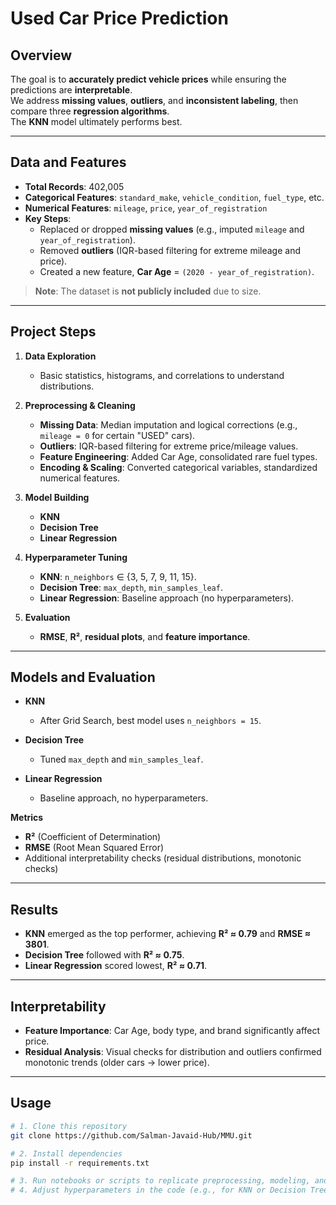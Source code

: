 # Used Car Price Prediction

## Overview
The goal is to **accurately predict vehicle prices** while ensuring the predictions are **interpretable**.  
We address **missing values**, **outliers**, and **inconsistent labeling**, then compare three **regression algorithms**.  
The **KNN** model ultimately performs best.

---

## Data and Features
- **Total Records**: 402,005  
- **Categorical Features**: `standard_make`, `vehicle_condition`, `fuel_type`, etc.  
- **Numerical Features**: `mileage`, `price`, `year_of_registration`  
- **Key Steps**:  
  - Replaced or dropped **missing values** (e.g., imputed `mileage` and `year_of_registration`).  
  - Removed **outliers** (IQR-based filtering for extreme mileage and price).  
  - Created a new feature, **Car Age** = `(2020 - year_of_registration)`.

> **Note**: The dataset is **not publicly included** due to size.

---

## Project Steps

1. **Data Exploration**  
   - Basic statistics, histograms, and correlations to understand distributions.

2. **Preprocessing & Cleaning**  
   - **Missing Data**: Median imputation and logical corrections (e.g., `mileage = 0` for certain "USED" cars).  
   - **Outliers**: IQR-based filtering for extreme price/mileage values.  
   - **Feature Engineering**: Added Car Age, consolidated rare fuel types.  
   - **Encoding & Scaling**: Converted categorical variables, standardized numerical features.

3. **Model Building**  
   - **KNN**  
   - **Decision Tree**  
   - **Linear Regression**

4. **Hyperparameter Tuning**  
   - **KNN**: `n_neighbors` ∈ {3, 5, 7, 9, 11, 15}.  
   - **Decision Tree**: `max_depth`, `min_samples_leaf`.  
   - **Linear Regression**: Baseline approach (no hyperparameters).

5. **Evaluation**  
   - **RMSE**, **R²**, **residual plots**, and **feature importance**.

---

## Models and Evaluation

- **KNN**  
  - After Grid Search, best model uses `n_neighbors = 15`.

- **Decision Tree**  
  - Tuned `max_depth` and `min_samples_leaf`.

- **Linear Regression**  
  - Baseline approach, no hyperparameters.

**Metrics**  
- **R²** (Coefficient of Determination)  
- **RMSE** (Root Mean Squared Error)  
- Additional interpretability checks (residual distributions, monotonic checks)

---

## Results
- **KNN** emerged as the top performer, achieving **R² ≈ 0.79** and **RMSE ≈ 3801**.  
- **Decision Tree** followed with **R² ≈ 0.75**.  
- **Linear Regression** scored lowest, **R² ≈ 0.71**.

---

## Interpretability
- **Feature Importance**: Car Age, body type, and brand significantly affect price.  
- **Residual Analysis**: Visual checks for distribution and outliers confirmed monotonic trends (older cars → lower price).

---

## Usage

```bash
# 1. Clone this repository
git clone https://github.com/Salman-Javaid-Hub/MMU.git

# 2. Install dependencies
pip install -r requirements.txt

# 3. Run notebooks or scripts to replicate preprocessing, modeling, and evaluation steps
# 4. Adjust hyperparameters in the code (e.g., for KNN or Decision Tree) as needed
